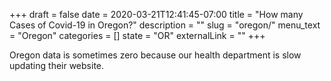 +++ 
draft = false
date = 2020-03-21T12:41:45-07:00
title = "How many Cases of Covid-19 in Oregon?"
description = ""
slug = "oregon/"
menu_text = "Oregon"
categories = []
state = "OR"
externalLink = ""
+++

Oregon data is sometimes zero because our health department is slow updating their website.